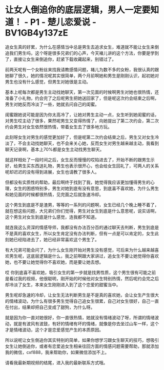 # 让女人倒追你的底层逻辑，男人一定要知道！ - P1 - 楚儿恋爱说 - BV1GB4y137zE

追女生真的好累，为什么在感情当中总是男生去追求女生，难道就不能让女生来倒追我们男生吗，这个呀是很多兄弟们的心声，今天褚儿讲的这个方法，你要是学到了，直接让女生来倒追你，赶紧下载收藏起来，别错过了。

前两天呢有一个女粉丝来找我请教感情问题，褚儿为数不多的女粉，我很认真的跟她聊了很久，她的情况呢其实很简单，两个月前啊她和男生是刚刚认识，起初她对男生也没有什么感觉，但男生对她很是主动。

基本上呢每次都是男生主动找她聊天，第一次见面的时候啊男生对她也很热情，还准备了小礼物，约会完了之后呢男生把她送回家了，但是呢这次约会结束之后啊，男生对她反而冷淡了一些，她就去问自己的闺蜜。

闺蜜跟她说可能是因为你太高冷了，让她对男生主动一点，女生听到她闺蜜的话，对男生哎主动了很多，果然呢男生又变得热情了，向她提出了第二次约会，第二次约会男生对女生依然很热情，带着女生去了很多地方玩。

此刻呀女生对男生的感觉更加好了，但是呢第二次约会结束之后，男生又对女生冷淡了，不会主动找她聊天，也不会来关心她，反而女生对男生越来越主动，我看到聊天记录啊，基本上70%都是女生主动找男生聊天。

就这样相处了一段时间之后，女生反而慢慢的哎陷进去了，开始不断的跟男生示好，给男生买东西送礼物，男生也表示很开心，也会给女生回礼了，可两人的关系呢却迟迟的没有得到进展，女生也请教了很多人。

但都没有实质性的帮助，最后啊终于找到了我，她觉得我应该更加懂得男生的心理，女生的困惑特别多，男生对她到底有没有意思，到底喜不喜欢她，为什么男生和她见面的时候都很热情，见完面之后就急速冷却。

这个男生到底是不是渣男，等等的一系列的问题啊，女生已经几个晚上睡不着了，就在想这些问题，大兄弟们你们觉得，男生对女生到底是什么意思呢，说实话啊，这个男生对女生到底是什么感觉，连我都不知道。

就连我这么资深的情感导师，我都没有办法百分百的通过聊天去判断，男生到底是不是真的喜欢女生，所以女生肯定没有办法判断，但有一点是可以肯定的，女生此刻她已经陷进去了，她已经非常喜欢这个男生了。

有大兄弟可能会问了，为什么女生刚开始对男生没有感觉，可后来为什么越来越喜欢男生呢，这底层逻辑是什么，我之前啊跟大家讲过，追女生不要让她觉得你喜欢她，也不要让她觉得你不喜欢她，而是要让她去想。

哎 你到底喜不喜欢她，吸引女生的第一步就是找男性质，这个男生很有可能之前是看过我的视频，他很聪明，刚开始的时候他对女生特别热情，然后呢约会完之后却冷淡了女生，本来女生刚刚进入到了这个恋爱的甜蜜当中。

男生呢却急速的冷却，让女生无法判断男生是不是真的喜欢她，会让女生产生很大的情绪波动，为什么有很多男生觉得自己追女生很累，自己对女生很好，自己一直在付出，结果却把自己变成了甜狗，为什么呀。

就是因为你一直对她很好，你一直很热情，她就没有情绪波动了呀，所谓的情绪波动，就是有波风有波鼓，有好的情绪有坏的情绪，就像是你去坐过山车一样，这个才是情绪波动，这个才是恋爱感觉产生的本质原因。

所以说呢让女生倒追你其实特别的简单，如果你想学习跟女生聊天的技巧，想吸引女生让她倒追你，或者有恋爱追女生相亲往回方面的情感问题需要帮助，那就添加我的微信，cxf888，我来帮助你，如果微信添加不上。

请看我最新期视频的结尾，进入我的最新联系方式哦。
